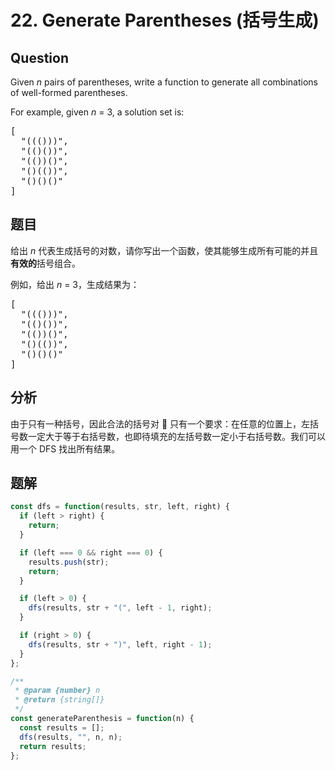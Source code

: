 # 22. Generate Parentheses (括号生成)

## Question

Given _n_ pairs of parentheses, write a function to generate all combinations of well-formed parentheses.

For example, given _n_ = 3, a solution set is:

<pre>[
  "((()))",
  "(()())",
  "(())()",
  "()(())",
  "()()()"
]
</pre>

## 题目

给出 _n_ 代表生成括号的对数，请你写出一个函数，使其能够生成所有可能的并且**有效的**括号组合。

例如，给出 _n_ = 3，生成结果为：

<pre>[
  "((()))",
  "(()())",
  "(())()",
  "()(())",
  "()()()"
]
</pre>

## 分析

由于只有一种括号，因此合法的括号对  只有一个要求：在任意的位置上，左括号数一定大于等于右括号数，也即待填充的左括号数一定小于右括号数。我们可以用一个 DFS 找出所有结果。

## 题解

```javascript
const dfs = function(results, str, left, right) {
  if (left > right) {
    return;
  }

  if (left === 0 && right === 0) {
    results.push(str);
    return;
  }

  if (left > 0) {
    dfs(results, str + "(", left - 1, right);
  }

  if (right > 0) {
    dfs(results, str + ")", left, right - 1);
  }
};

/**
 * @param {number} n
 * @return {string[]}
 */
const generateParenthesis = function(n) {
  const results = [];
  dfs(results, "", n, n);
  return results;
};
```
